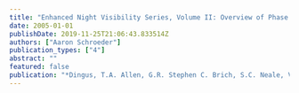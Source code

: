 ```yaml
---
title: "Enhanced Night Visibility Series, Volume II: Overview of Phase I and Development of Phase II - Experimental Plan."
date: 2005-01-01
publishDate: 2019-11-25T21:06:43.833514Z
authors: ["Aaron Schroeder"]
publication_types: ["4"]
abstract: ""
featured: false
publication: "*Dingus, T.A. Allen, G.R. Stephen C. Brich, S.C. Neale, V.L. Schroeder, A.D. Blanco, M. Schnell, T. Gillespie, J.S. Schroeder, T.T. Simmons, C. and Hankey, J.M.*"
---
```


